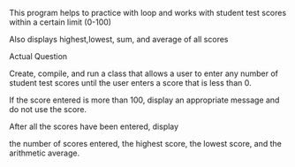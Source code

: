 This program helps to practice with loop and works with student test scores within a certain limit (0-100)

Also displays highest,lowest, sum, and average of all scores

Actual Question

Create, compile, and run a class that allows a user to enter any number of student test scores until the user enters a score that is less than 0.

If the score entered is more than 100, display an appropriate message and do not use the score.

After all the scores have been entered, display

the number of scores entered,
the highest score,
the lowest score, and
the arithmetic average.